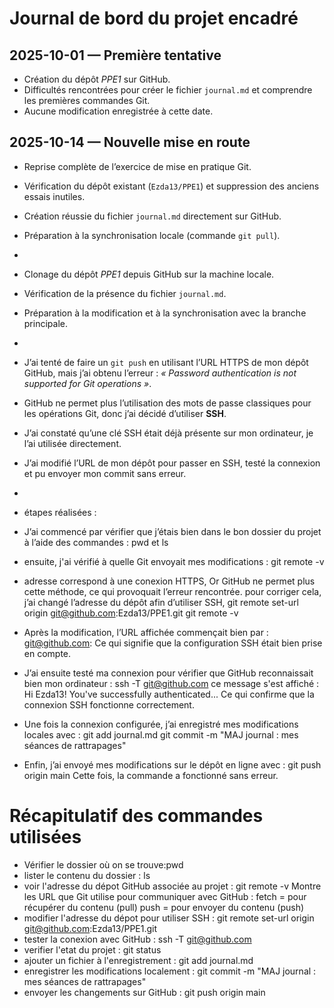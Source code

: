 # Journal de bord du projet encadré

## 2025-10-01 — Première tentative
- Création du dépôt *PPE1* sur GitHub.
- Difficultés rencontrées pour créer le fichier `journal.md` et comprendre les premières commandes Git.
- Aucune modification enregistrée à cette date.

## 2025-10-14 — Nouvelle mise en route
- Reprise complète de l’exercice de mise en pratique Git.
- Vérification du dépôt existant (`Ezda13/PPE1`) et suppression des anciens essais inutiles.
- Création réussie du fichier `journal.md` directement sur GitHub.
- Préparation à la synchronisation locale (commande `git pull`).
-
- Clonage du dépôt *PPE1* depuis GitHub sur la machine locale.
- Vérification de la présence du fichier `journal.md`.
- Préparation à la modification et à la synchronisation avec la branche principale.
-
- J’ai tenté de faire un `git push` en utilisant l’URL HTTPS de mon dépôt GitHub, mais j’ai obtenu l’erreur :
  *« Password authentication is not supported for Git operations »*.
- GitHub ne permet plus l’utilisation des mots de passe classiques pour les opérations Git, donc j’ai décidé d’utiliser **SSH**.
- J’ai constaté qu’une clé SSH était déjà présente sur mon ordinateur, je l’ai utilisée directement.
- J’ai modifié l’URL de mon dépôt pour passer en SSH, testé la connexion et pu envoyer mon commit sans erreur.
-
- étapes réalisées :
- J’ai commencé par vérifier que j’étais bien dans le bon dossier du projet à l’aide des commandes : pwd et ls
- ensuite, j'ai vérifié à quelle Git envoyait mes modifications : 
git remote -v
- adresse correspond à une conexion HTTPS, Or GitHub ne permet plus cette méthode, ce qui provoquait l’erreur rencontrée. pour corriger cela, j’ai changé l’adresse du dépôt afin d’utiliser SSH, 
git remote set-url origin git@github.com:Ezda13/PPE1.git
git remote -v
- Après la modification, l’URL affichée commençait bien par : git@github.com:
Ce qui signifie que la configuration SSH était bien prise en compte.
- J’ai ensuite testé ma connexion pour vérifier que GitHub reconnaissait bien mon ordinateur : 
ssh -T git@github.com
ce message s'est affiché : Hi Ezda13! You've successfully authenticated...
Ce qui confirme que la connexion SSH fonctionne correctement.

- Une fois la connexion configurée, j’ai enregistré mes modifications locales avec : 
git add journal.md
git commit -m "MAJ journal : mes séances de rattrapages"

- Enfin, j’ai envoyé mes modifications sur le dépôt en ligne avec :
git push origin main
Cette fois, la commande a fonctionné sans erreur.

# Récapitulatif des commandes utilisées
- Vérifier le dossier où on se trouve:pwd
- lister le contenu du dossier : ls
- voir l'adresse du dépot GitHub associée au projet : git remote -v
Montre les URL que Git utilise pour communiquer avec GitHub :
fetch = pour récupérer du contenu (pull)
push = pour envoyer du contenu (push)
- modifier l'adresse du dépot pour utiliser SSH : 
git remote set-url origin git@github.com:Ezda13/PPE1.git
- tester la conexion avec GitHub : ssh -T git@github.com
- verifier l'etat du projet : git status 
- ajouter un fichier à l'enregistrement : git add journal.md
- enregistrer les modifications localement : git commit -m "MAJ journal : mes séances de rattrapages" 
- envoyer les changements sur GitHub : git push origin main






